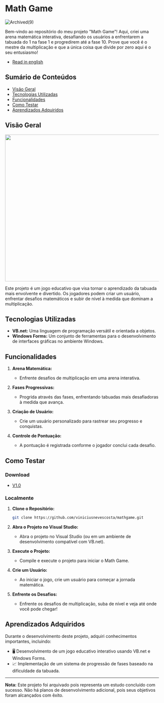 # Math Game

![Archived(9)](https://github.com/viniciusnevescosta/math-game/assets/66970818/0b7df557-79a2-4595-80c9-749b59dc4ead)

Bem-vindo ao repositório do meu projeto "Math Game"! Aqui, criei uma arena matemática interativa, desafiando os usuários a enfrentarem a tabuada do 1 na fase 1 e progredirem até a fase 10. Prove que você é o mestre da multiplicação e que a única coisa que divide por zero aqui é o seu entusiasmo!

- [Read in english](en_README.md)

## Sumário de Conteúdos

- [Visão Geral](#visão-geral)
- [Tecnologias Utilizadas](#tecnologias-utilizadas)
- [Funcionalidades](#funcionalidades)
- [Como Testar](#como-testar)
- [Aprendizados Adquiridos](#aprendizados-adquiridos)

## Visão Geral

<p align="center">
  <img width="800" height="480" src="assets/to_readme/mathgame_git.gif"
</p>

Este projeto é um jogo educativo que visa tornar o aprendizado da tabuada mais envolvente e divertido. Os jogadores podem criar um usuário, enfrentar desafios matemáticos e subir de nível à medida que dominam a multiplicação.

## Tecnologias Utilizadas

- **VB.net:** Uma linguagem de programação versátil e orientada a objetos.
- **Windows Forms:** Um conjunto de ferramentas para o desenvolvimento de interfaces gráficas no ambiente Windows.

## Funcionalidades

1. **Arena Matemática:**
   - Enfrente desafios de multiplicação em uma arena interativa.

2. **Fases Progressivas:**
   - Progrida através das fases, enfrentando tabuadas mais desafiadoras à medida que avança.

3. **Criação de Usuário:**
   - Crie um usuário personalizado para rastrear seu progresso e conquistas.

4. **Controle de Pontuação:**
   - A pontuação é registrada conforme o jogador conclui cada desafio.

## Como Testar

### Download

- [V1.0](https://github.com/viniciusnevescosta/math-game/releases/tag/v1.0)

### Localmente

1. **Clone o Repositório:**
   ```bash
   git clone https://github.com/viniciusnevescosta/mathgame.git
   ```

2. **Abra o Projeto no Visual Studio:**
   - Abra o projeto no Visual Studio (ou em um ambiente de desenvolvimento compatível com VB.net).

3. **Execute o Projeto:**
   - Compile e execute o projeto para iniciar o Math Game.

4. **Crie um Usuário:**
   - Ao iniciar o jogo, crie um usuário para começar a jornada matemática.

5. **Enfrente os Desafios:**
   - Enfrente os desafios de multiplicação, suba de nível e veja até onde você pode chegar!

## Aprendizados Adquiridos

Durante o desenvolvimento deste projeto, adquiri conhecimentos importantes, incluindo:

- 🖥 Desenvolvimento de um jogo educativo interativo usando VB.net e Windows Forms.
- 📈 Implementação de um sistema de progressão de fases baseado na dificuldade da tabuada.

---

**Nota:** Este projeto foi arquivado pois representa um estudo concluído com sucesso. Não há planos de desenvolvimento adicional, pois seus objetivos foram alcançados com êxito.
